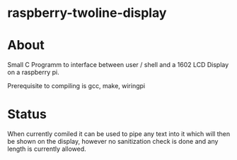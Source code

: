 raspberry-twoline-display
=========================


<h1>About</h1>

Small C Programm to interface between user / shell and a 1602 LCD Display
on a raspberry pi.

Prerequisite to compiling is gcc, make, wiringpi

<h1>Status</h1>

When currently comiled it can be used to pipe any text into it which will
then be shown on the display, however no sanitization check is done and any
length is currently allowed.
